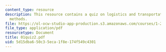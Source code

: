 ```yaml
---
content_type: resource
description: This resource contains a quiz on logistics and transportation planning
  methods.
file: https://ol-ocw-studio-app-production.s3.amazonaws.com/courses/1-203j-logistical-and-transportation-planning-methods-fall-2006/5d15dba650c35eca1f8e174f549c4301_01quiz2.pdf
file_type: application/pdf
resourcetype: Document
title: 01quiz2.pdf
uid: 5d15dba6-50c3-5eca-1f8e-174f549c4301
---
```

